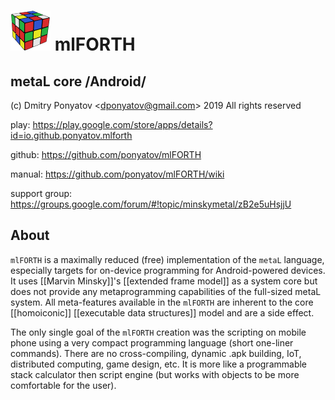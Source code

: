 # ![logo](app/src/main/res/mipmap-mdpi/ic_launcher.png) mlFORTH
## metaL core /Android/

(c) Dmitry Ponyatov <<dponyatov@gmail.com>> 2019 All rights reserved

play: https://play.google.com/store/apps/details?id=io.github.ponyatov.mlforth

github: https://github.com/ponyatov/mlFORTH

manual: https://github.com/ponyatov/mlFORTH/wiki

support group: https://groups.google.com/forum/#!topic/minskymetal/zB2e5uHsjjU

## About

``mlFORTH`` is a maximally reduced (free) implementation of the ``metaL`` 
language, especially targets for on-device programming for Android-powered 
devices. It uses [[Marvin Minsky]]'s [[extended frame model]] as a system core 
but does not provide any metaprogramming capabilities of the full-sized metaL 
system. All meta-features available in the ``mlFORTH`` are inherent to the 
core [[homoiconic]] [[executable data structures]] model and are a side effect.

The only single goal of the ``mlFORTH`` creation was the scripting on mobile 
phone using a very compact programming language (short one-liner commands). 
There are no cross-compiling, dynamic .apk building, IoT, distributed 
computing, game design, etc. It is more like a programmable stack calculator 
then script engine (but works with objects to be more comfortable for the user).

